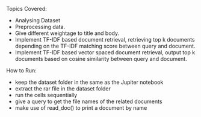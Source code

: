 Topics Covered:
- Analysing Dataset
- Preprocessing data.
- Give different weightage to title and body.
- Implement TF-IDF based document retrieval, retrieving top k documents depending on the TF-IDF matching score between query and document.
- Implement TF-IDF based vector spaced document retrieval, output top k documents based on cosine similarity between query and document.

How to Run:
- keep the dataset folder in the same as the Jupiter notebook
- extract the rar file in the dataset folder
- run the cells sequentially
- give a query to get the file names of the related documents
- make use of read_doc() to print a document by name